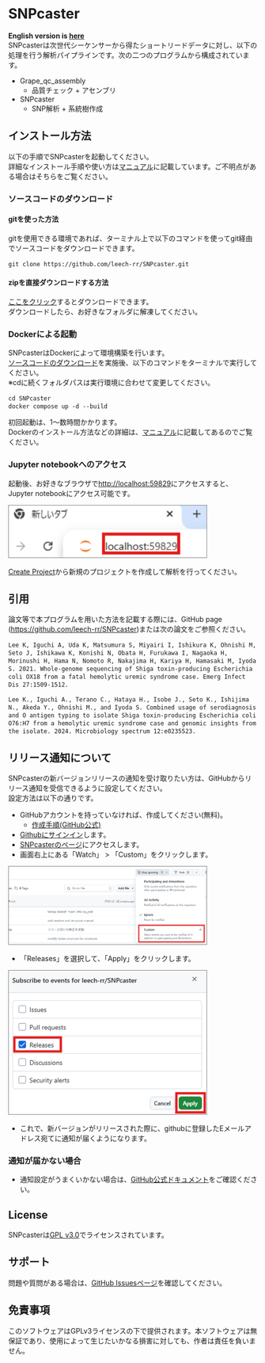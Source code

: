 # SNPcaster
**English version is [here](/README.md)**<br>
SNPcasterは次世代シーケンサーから得たショートリードデータに対し、以下の処理を行う解析パイプラインです。次の二つのプログラムから構成されています。
- Grape_qc_assembly
  - 品質チェック + アセンブリ
- SNPcaster
  - SNP解析 + 系統樹作成

## インストール方法
以下の手順でSNPcasterを起動してください。<br>
詳細なインストール手順や使い方は[マニュアル](/doc/manual/SNPcaster_manual_Japanese.pdf)に記載しています。ご不明点がある場合はそちらをご覧ください。

### ソースコードのダウンロード

#### gitを使った方法
gitを使用できる環境であれば、ターミナル上で以下のコマンドを使ってgit経由でソースコードをダウンロードできます。
```
git clone https://github.com/leech-rr/SNPcaster.git
```

#### zipを直接ダウンロードする方法
[ここをクリック](https://github.com/leech-rr/SNPcaster/archive/refs/heads/main.zip)するとダウンロードできます。</br>
ダウンロードしたら、お好きなフォルダに解凍してください。

### Dockerによる起動
SNPcasterはDockerによって環境構築を行います。<br>
[ソースコードのダウンロード](#ソースコードのダウンロード)を実施後、以下のコマンドをターミナルで実行してください。<br>
※cdに続くフォルダパスは実行環境に合わせて変更してください。
```
cd SNPcaster
docker compose up -d --build
```
初回起動は、1～数時間かかります。<br>
Dockerのインストール方法などの詳細は、[マニュアル](/doc/manual/SNPcaster_manual_Japanese.pdf)に記載してあるのでご覧ください。

### Jupyter notebookへのアクセス
起動後、お好きなブラウザで[http://localhost:59829](http://localhost:59829)にアクセスすると、Jupyter notebookにアクセス可能です。

<div align="left">
  <img src="/doc/readme/images/jupyter_access.png" alt="Jupyterへのアクセス" style="width: 400px; border: 1px solid gray;">
</div>

[Create Project](http://localhost:59829/lab/tree/CreateProject_jp.ipynb)から新規のプロジェクトを作成して解析を行ってください。

## 引用
論文等で本プログラムを用いた方法を記載する際には、GitHub page (https://github.com/leech-rr/SNPcaster)または次の論文をご参照ください。
```
Lee K, Iguchi A, Uda K, Matsumura S, Miyairi I, Ishikura K, Ohnishi M, Seto J, Ishikawa K, Konishi N, Obata H, Furukawa I, Nagaoka H, Morinushi H, Hama N, Nomoto R, Nakajima H, Kariya H, Hamasaki M, Iyoda S. 2021. Whole-genome sequencing of Shiga toxin-producing Escherichia coli OX18 from a fatal hemolytic uremic syndrome case. Emerg Infect Dis 27:1509-1512.
```
```
Lee K., Iguchi A., Terano C., Hataya H., Isobe J., Seto K., Ishijima N., Akeda Y., Ohnishi M., and Iyoda S. Combined usage of serodiagnosis and O antigen typing to isolate Shiga toxin-producing Escherichia coli O76:H7 from a hemolytic uremic syndrome case and genomic insights from the isolate. 2024. Microbiology spectrum 12:e0235523.
```

## リリース通知について
SNPcasterの新バージョンリリースの通知を受け取りたい方は、GitHubからリリース通知を受信できるように設定してください。<br>
設定方法は以下の通りです。
- GitHubアカウントを持っていなければ、作成してください(無料)。
  - [作成手順(GitHub公式)](https://docs.github.com/ja/get-started/start-your-journey/creating-an-account-on-github)
- [Githubにサインイン](https://github.com/login)します。
- [SNPcasterのページ](https://github.com/leech-rr/SNPcaster)にアクセスします。
- 画面右上にある「Watch」 > 「Custom」をクリックします。

<div align="left">
  <img src="/doc/readme/images/watch_github1.png" alt="Watchの設定" style="width: 400px; border: 1px solid gray;">
</div>

- 「Releases」を選択して、「Apply」をクリックします。

<div align="left">
  <img src="/doc/readme/images/watch_github2.png" alt="WatchでReleasesの選択" style="width: 400px; border: 1px solid gray;">
</div>

- これで、新バージョンがリリースされた際に、githubに登録したEメールアドレス宛てに通知が届くようになります。

### 通知が届かない場合
- 通知設定がうまくいかない場合は、[GitHub公式ドキュメント](https://docs.github.com/ja/account-and-profile/managing-subscriptions-and-notifications-on-github/setting-up-notifications/configuring-notifications#configuring-your-watch-settings-for-an-individual-repository)をご確認ください。

## License
SNPcasterは[GPL v3.0](/COPYING)でライセンスされています。

## サポート
問題や質問がある場合は、[GitHub Issuesページ](https://github.com/leech-rr/SNPcaster/issues)を確認してください。

## 免責事項
このソフトウェアはGPLv3ライセンスの下で提供されます。本ソフトウェアは無保証であり、使用によって生じたいかなる損害に対しても、作者は責任を負いません。
